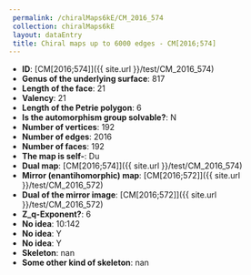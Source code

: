 ```yaml
--- 
 permalink: /chiralMaps6kE/CM_2016_574 
 collection: chiralMaps6kE
 layout: dataEntry
 title: Chiral maps up to 6000 edges - CM[2016;574]
---
```


- **ID**: [CM[2016;574]]({{ site.url }}/test/CM_2016_574)
- **Genus of the underlying surface**: 817
- **Length of the face**: 21
- **Valency**: 21
- **Length of the Petrie polygon**: 6
- **Is the automorphism group solvable?**: N
- **Number of vertices**: 192
- **Number of edges**: 2016
- **Number of faces**: 192
- **The map is self-**: Du
- **Dual map**: [CM[2016;574]]({{ site.url }}/test/CM_2016_574)
- **Mirror (enantihomorphic) map**: [CM[2016;572]]({{ site.url }}/test/CM_2016_572)
- **Dual of the mirror image**: [CM[2016;572]]({{ site.url }}/test/CM_2016_572)
- **Z_q-Exponent?**: 6
- **No idea**:  10:142
- **No idea**: Y
- **No idea**: Y
- **Skeleton**: nan
- **Some other kind of skeleton**: nan

